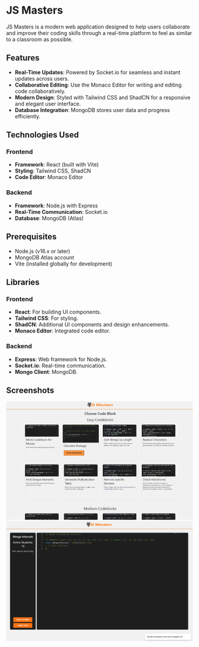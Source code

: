 # JS Masters

JS Masters is a modern web application designed to help users collaborate and improve their coding skills through a real-time platform to feel as similar to a classroom as possible.

## Features

-   **Real-Time Updates**: Powered by Socket.io for seamless and instant updates across users.
-   **Collaborative Editing**: Use the Monaco Editor for writing and editing code collaboratively.
-   **Modern Design**: Styled with Tailwind CSS and ShadCN for a responsive and elegant user interface.
-   **Database Integration**: MongoDB stores user data and progress efficiently.

## Technologies Used

### Frontend

-   **Framework**: React (built with Vite)
-   **Styling**: Tailwind CSS, ShadCN
-   **Code Editor**: Monaco Editor

### Backend

-   **Framework**: Node.js with Express
-   **Real-Time Communication**: Socket.io
-   **Database**: MongoDB (Atlas)

## Prerequisites

-   Node.js (v16.x or later)
-   MongoDB Atlas account
-   Vite (installed globally for development)

## Libraries

### Frontend

-   **React**: For building UI components.
-   **Tailwind CSS**: For styling.
-   **ShadCN**: Additional UI components and design enhancements.
-   **Monaco Editor**: Integrated code editor.

### Backend

-   **Express**: Web framework for Node.js.
-   **Socket.io**: Real-time communication.
-   **Mongo Client**: MongoDB.

## Screenshots

![](./public/JS-Masters1.png)
![](./public/JS-Masters2.png)
